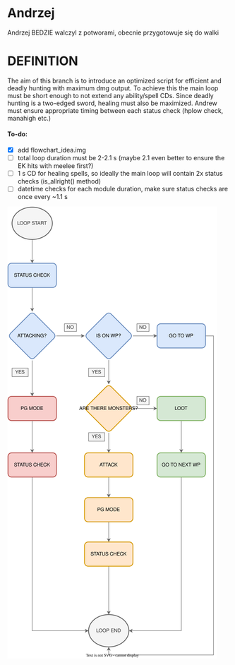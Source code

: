 # Andrzej
Andrzej BEDZIE walczyl z potworami, obecnie przygotowuje się do walki
# DEFINITION #
The aim of this branch is to introduce an optimized script for efficient and deadly hunting with maximum dmg output.
To achieve this the main loop must be short enough to not extend any ability/spell CDs.
Since deadly hunting is a two-edged sword, healing must also be maximized. 
Andrew must ensure appropriate timing between each status check (hplow check, manahigh etc.)

#### To-do:
- [x] add flowchart_idea.img
- [ ] total loop duration must be 2-2.1 s (maybe 2.1 even better to ensure the EK hits with meelee first?)
- [ ] 1 s CD for healing spells, so ideally the main loop will contain 2x status checks (is_allright() method)
- [ ] datetime checks for each module duration, make sure status checks are once every ~1.1 s

![](src/img/updated_flowchart.svg)

